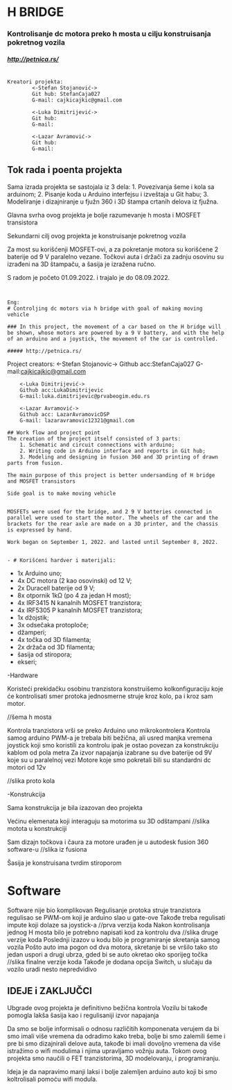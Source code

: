 # H BRIDGE

###  Kontrolisanje dc motora preko h mosta u cilju konstruisanja pokretnog vozila 

##### http://petnica.rs/

```

Kreatori projekta:
        <-Stefan Stojanović->
        Git hub: StefanCaja027
        G-mail: cajkicajkic@gmail.com

        <-Luka Dimitrijević->
        Git hub:
        G-mail:

        <-Lazar Avramović->
        Git hub:
        G-mail:

```
## Tok rada i poenta projekta 
Sama izrada projekta se sastojala iz 3 dela: 
    1. Povezivanja šeme i kola sa arduinom;
    2. Pisanje koda u Arduino interfejsu i izveštaja u Git habu;
    3. Modeliranje i dizajniranje u fjužn 360 i 3D štampa crtanih delova iz fjužna.

Glavna svrha ovog projekta je bolje razumevanje h mosta i MOSFET transistora

Sekundarni cilj ovog projekta je konstruisanje pokretnog vozila

Za most su korišćenji MOSFET-ovi, a za pokretanje motora su korišćene 2 baterije od 9 V paralelno vezane. Točkovi auta i držači za zadnju osovinu su izrađeni na 3D štampaču, a šasija je izražena ručno.

S radom je početo 01.09.2022. i trajalo je do 08.09.2022.



```


Eng:
# Controljing dc motors via h bridge with goal of making moving vehicle 

### In this project, the movement of a car based on the H bridge will be shown, whose motors are powered by a 9 V battery, and with the help of an arduino and a joystick, the movement of the car is controlled.

##### http://petnica.rs/

```

Project creators:
        <-Stefan Stojanovic->
        Github acc:StefanCaja027
        G-mail:cajkicajkic@gmail.com

        <-Luka Dimitrijević->
        Github acc:LukaDimitrijevic
        G-mail:luka.dimitrijevic@prvabeogim.edu.rs

        <-Lazar Avramović->
        Github acc: LazarAvramovicDSP
        G-mail: lazaravramovic12321@gmail.com

```
## Work flow and project point
The creation of the project itself consisted of 3 parts:
    1. Schematic and circuit connections with arduino;
    2. Writing code in Arduino interface and reports in Git hub;
    3. Modeling and designing in fusion 360 and 3D printing of drawn parts from fusion.

The main purpose of this project is better undersanding of H bridge and MOSFET transistors

Side goal is to make moving vehicle


MOSFETs were used for the bridge, and 2 9 V batteries connected in parallel were used to start the motor. The wheels of the car and the brackets for the rear axle are made on a 3D printer, and the chassis is expressed by hand.

Work began on September 1, 2022. and lasted until September 8, 2022.


```

```
- # Korišćeni hardver i materijali:
```
- 1x Arduino uno; 
- 4x DC motora (2 kao osovinski) od 12 V;
- 2x Duracell baterije od 9 V;
- 8x otpornik 1kΩ (po 4 za jedan H most);
- 4x IRF3415 N kanalnih MOSFET tranzistora;
- 4x IRF5305 P kanalnih MOSFET tranzistora;
- 1x džojstik; 
- 3x odsečaka protoploče;
- džamperi;
- 4x točka od 3D filamenta;
- 2x držača od 3D filamenta;
- šasija od stiropora;
- ekseri;

-Hardware

Koristeći prekidačku osobinu tranzistora konstruišemo kolkonfiguraciju koje će kontrolisati smer protoka jednosmerne struje kroz kolo, pa i kroz sam motor.

//šema h mosta 

Kontrola tranzistora vrši se preko Arduino uno mikrokontrolera 
Kontrola samog arduino PWM-a je trebala biti bežična, ali usred manjka vremena joystick koji smo koristili za kontrolu ipak je ostao povezan za konstrukciju kablom od pola metra
Za izvor napajanja izabrane su dve baterije od 9V koje su u paralelnoj vezi
Motore koje smo pokretali bili su standardni dc motori od 12v

//slika proto kola 

-Konstrukcija

Sama konstrukcija je bila izazovan deo projekta

Većinu elemenata koji interaguju sa motorima su 3D odštampani
//slika motota u konstrukciji

Sam dizajn točkova i čaura za motore urađen je u autodesk fusion 360 software-u
//slika iz fusiona

Šasija je konstruisana tvrdim stiroporom

# Software

Software nije bio komplikovan 
Regulisanje protoka struje tranzistora regulisao se PWM-om koji je arduino slao u gate-ove
Takođe treba regulisati impute koji dolaze sa joystick-a
//prva verzija koda
Nakon kontrolisanja jednog H mosta bilo je potrebno napisati kod za kontrolu dva
//slika druge verzije koda
Poslednji izazov u kodu bilo je programiranje skretanja samog vozila
Pošto auto ima pogon od dva motora, skretanje bi se vršilo tako sto jedan uspori a drugi ubrza, gded bi se auto okretao oko sporijeg točka
//slika finalne verzije koda
Takođe je dodana opcija Switch, u slučaju da vozilo uradi nesto nepredvidivo

## IDEJE i ZAKLJUČCI

Ubgrade ovog projekta je definitivno bežična kontrola
Vozilu bi takođe pomogla lakša šasija kao i regulisaniji izvor napajanja

Da smo se bolje informisali o odnosu različitih komponenata verujem da bi smo imali više vremena da odradimo kako treba, bolje bi smo zalemili šeme i pre bi smo dizajnirali delove auta, takođe bi imali dovoljno vremena da više istražimo o wifi modulima i njima upravljamo vožnju auta.
Tokom ovog projekta smo naučili o FET tranzistorima, 3D modelovanju, i programiranju.

Ideja je da napravimo manji laksi i bolje zalemljen arduino auto koji bi smo koltrolisali pomoću wifi modula. 


